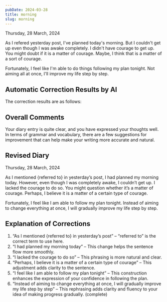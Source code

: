 ```yaml
---
pubDate: 2024-03-28
title: morning
slug: morning
---
```


Thursday, 28 March, 2024

As I refered yesterday post, I've planned today's morning. But I couldn't get up even though I was awake completely. I didn't have courage to get up. You might doubt if it is a matter of courage. Maybe, I think that is a matter of a sort of courage.

Fortunately, I feel like I'm able to do things following my plan tonight. Not aiming all at once, I'll improve my life step by step.

## Automatic Correction Results by AI
The correction results are as follows:

## Overall Comments
Your diary entry is quite clear, and you have expressed your thoughts well. In terms of grammar and vocabulary, there are a few suggestions for improvement that can help make your writing more accurate and natural.

## Revised Diary
Thursday, 28 March, 2024

As I mentioned {referred to} in yesterday’s post, I had planned my morning today. However, even though I was completely awake, I couldn’t get up. I lacked the courage to do so. You might question whether it’s a matter of courage. Perhaps, I believe it is a matter of a certain type of courage.

Fortunately, I feel like I am able to follow my plan tonight. Instead of aiming to change everything at once, I will gradually improve my life step by step.

## Explanation of Corrections
1. “As I mentioned {referred to} in yesterday’s post” – “referred to” is the correct term to use here.
2. “I had planned my morning today” – This change helps the sentence flow more smoothly.
3. “I lacked the courage to do so” – This phrasing is more natural and clear.
4. “Perhaps, I believe it is a matter of a certain type of courage” – This adjustment adds clarity to the sentence.
5. “I feel like I am able to follow my plan tonight” – This construction enhances the expression of your confidence in following the plan.
6. “Instead of aiming to change everything at once, I will gradually improve my life step by step” – This rephrasing adds clarity and fluency to your idea of making progress gradually. (complete)